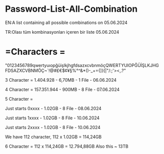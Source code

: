 # Password-List-All-Combination
EN:A list containing all possible combinations on 05.06.2024

TR:Olası tüm kombinasyonları içeren bir liste 05.06.2024

# =Characters = 

"0123456789qwertyuıopğüişlkjhgfdsazxcvbnmöçQWERTYUIOPĞÜİŞLKJHGFDSAZXCVBNMÖÇ~`!@#£€$¢¥§%°^&*()-_+={]}[|"/:;'><,.\?"


3 Character = 1.404.928 - 6,70MB - 1 File - 06.06.2024

4 Character = 157.351.944 - 900MB - 8 File - 07.06.2024

5 Character = 

Just starts 0xxxx - 1.02GB - 8 File - 08.06.2024

Just starts 1xxxx - 1.02GB - 8 File - 10.06.2024

Just starts 2xxxx - 1.02GB - 8 File - 10.06.2024

We have 112 character, 112 x 1.02GB = 114,24GB 

6 Character = 112 x 114,24GB = 12.794,88GB Also this ~ 13TB 
